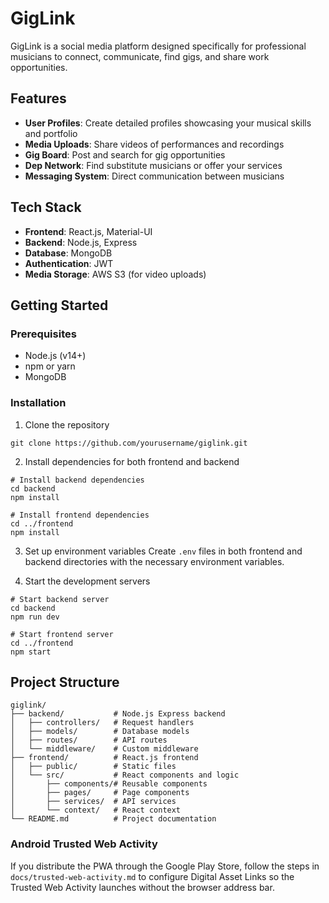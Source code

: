 # GigLink

GigLink is a social media platform designed specifically for professional musicians to connect, communicate, find gigs, and share work opportunities.

## Features

- **User Profiles**: Create detailed profiles showcasing your musical skills and portfolio
- **Media Uploads**: Share videos of performances and recordings
- **Gig Board**: Post and search for gig opportunities
- **Dep Network**: Find substitute musicians or offer your services
- **Messaging System**: Direct communication between musicians

## Tech Stack

- **Frontend**: React.js, Material-UI
- **Backend**: Node.js, Express
- **Database**: MongoDB
- **Authentication**: JWT
- **Media Storage**: AWS S3 (for video uploads)

## Getting Started

### Prerequisites

- Node.js (v14+)
- npm or yarn
- MongoDB

### Installation

1. Clone the repository
```
git clone https://github.com/yourusername/giglink.git
```

2. Install dependencies for both frontend and backend
```
# Install backend dependencies
cd backend
npm install

# Install frontend dependencies
cd ../frontend
npm install
```

3. Set up environment variables
Create `.env` files in both frontend and backend directories with the necessary environment variables.

4. Start the development servers
```
# Start backend server
cd backend
npm run dev

# Start frontend server
cd ../frontend
npm start
```

## Project Structure

```
giglink/
├── backend/           # Node.js Express backend
│   ├── controllers/   # Request handlers
│   ├── models/        # Database models
│   ├── routes/        # API routes
│   └── middleware/    # Custom middleware
├── frontend/          # React.js frontend
│   ├── public/        # Static files
│   └── src/           # React components and logic
│       ├── components/# Reusable components
│       ├── pages/     # Page components
│       ├── services/  # API services
│       └── context/   # React context
└── README.md          # Project documentation
```

### Android Trusted Web Activity

If you distribute the PWA through the Google Play Store, follow the steps in `docs/trusted-web-activity.md` to configure Digital Asset Links so the Trusted Web Activity launches without the browser address bar.
